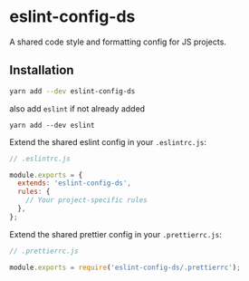 # eslint-config-ds

A shared code style and formatting config for JS projects.

## Installation

```sh
yarn add --dev eslint-config-ds
```

also add `eslint` if not already added

```
yarn add --dev eslint
```

Extend the shared eslint config in your `.eslintrc.js`:

```js
// .eslintrc.js

module.exports = {
  extends: 'eslint-config-ds',
  rules: {
    // Your project-specific rules
  },
};
```

Extend the shared prettier config in your `.prettierrc.js`:

```js
// .prettierrc.js

module.exports = require('eslint-config-ds/.prettierrc');
```
